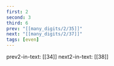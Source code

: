 ```yaml
---
first: 2
second: 3
third: 6
prev: "[[many_digits/2/35]]"
next: "[[many_digits/2/37]]"
tags: [even]
---
```

prev2-in-text: [[34]]
next2-in-text: [[38]]
